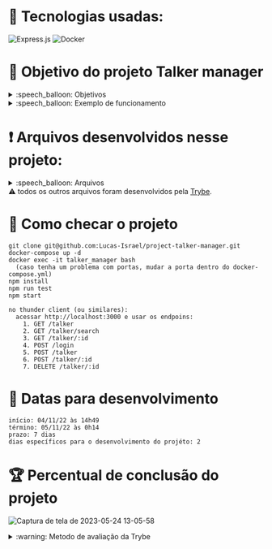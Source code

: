 # :toolbox: Tecnologias usadas:

![Express.js](https://img.shields.io/badge/express.js-%23404d59.svg?style=for-the-badge&logo=express&logoColor=%2361DAFB)
![Docker](https://img.shields.io/badge/docker-%230db7ed.svg?style=for-the-badge&logo=docker&logoColor=white)

# :open_book: Objetivo do projeto Talker manager

<details>
  <summary>:speech_balloon: Objetivos</summary>

  ```
  1. Desenvolver uma aplicação de cadastro de palestrantes
  2. Desenvolver uma API de um CRUD (Create, Read, Update e Delete) de palestrantes.
  3. Desenvolver alguns endpoints que irão ler e escrever em um arquivo utilizando o módulo fs.
  4. É possível cadastrar, visualizar, pesquisar, editar e excluir informações. 
  ```
</details>

<details>
  <summary>:speech_balloon: Exemplo de funcionamento</summary>
  

![Captura de tela de 2023-05-24 12-54-46](https://github.com/Lucas-Israel/project-talker-manager/assets/104790267/6856e482-770f-4ba5-8a0f-a13496a448c9)
![Captura de tela de 2023-05-24 13-04-27](https://github.com/Lucas-Israel/project-talker-manager/assets/104790267/d1f71420-30d8-4fd7-b489-69ae02dd580d)

</details>

# :heavy_exclamation_mark: Arquivos desenvolvidos nesse projeto:

<details>
  <summary>:speech_balloon: Arquivos</summary>

  ```
  src/
    generateTokens.js
    index.js
  
    db/
      talkDB.js
  
    middleware/
      credentials.js
      validation.js
  ```
</details

#### :warning: todos os outros arquivos foram desenvolvidos pela [Trybe](https://www.betrybe.com).

# :thinking: Como checar o projeto

```
git clone git@github.com:Lucas-Israel/project-talker-manager.git
docker-compose up -d
docker exec -it talker_manager bash
  (caso tenha um problema com portas, mudar a porta dentro do docker-compose.yml)
npm install
npm run test
npm start

no thunder client (ou similares):
  acessar http://localhost:3000 e usar os endpoins:
    1. GET /talker
    2. GET /talker/search
    3. GET /talker/:id
    4. POST /login
    5. POST /talker
    6. POST /talker/:id
    7. DELETE /talker/:id
```

# :calendar: Datas para desenvolvimento

```
início: 04/11/22 às 14h49
término: 05/11/22 às 0h14
prazo: 7 dias
dias específicos para o desenvolvimento do projéto: 2
```

# :trophy: Percentual de conclusão do projeto

![Captura de tela de 2023-05-24 13-05-58](https://github.com/Lucas-Israel/project-talker-manager/assets/104790267/3936de6f-d444-4deb-87cb-7907a5485bf8)

<details>
  <summary>:warning: Metodo de avaliação da Trybe</summary>
  
##### A escola de programação [Trybe](https://www.betrybe.com) utiliza um sistema de avaliação baseado na conclusão de requisitos em cada projeto, considerando a porcentagem de conclusão, com um mínimo de 80% dos requisitos obrigatórios, em um prazo regular de no máximo 7 dias, tendo dias específicos para o desenvolvimento do projeto que variam de acordo com a complexidade dele.

##### Não alcançando esse patamar mímino, o aluno entra em recuperação, tendo que entregar 90% dos requisitos obrigatórios mais os bonús, em outros 7 dias, caso o aluno falhe novamente ele é mudado de turma para refazer o conteúdo e projeto, caso falhe após mudar de turma, no mesmo conteúdo/projeto, o aluno é removido do curso.
  
</details>
